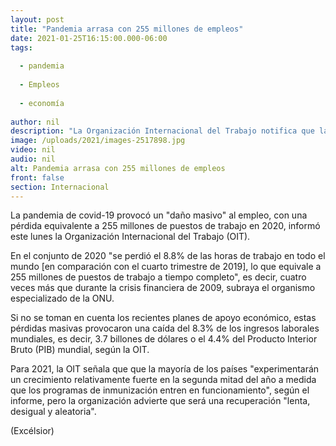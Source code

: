 ```yaml
---
layout: post
title: "Pandemia arrasa con 255 millones de empleos"
date: 2021-01-25T16:15:00.000-06:00
tags:
  
  - pandemia
  
  - Empleos
  
  - economía
  
author: nil
description: "La Organización Internacional del Trabajo notifica que la pandemia de covid-19 provocó un 'daño masivo' al empleo, con una pérdida equivalente a 255 millones de puestos de trabajo en 2020"
image: /uploads/2021/images-2517898.jpg
video: nil
audio: nil
alt: Pandemia arrasa con 255 millones de empleos
front: false
section: Internacional
---
```


La pandemia de covid-19 provocó un "daño masivo" al empleo, con una pérdida equivalente a 255 millones de puestos de trabajo en 2020, informó este lunes la Organización Internacional del Trabajo (OIT).

En el conjunto de 2020 "se perdió el 8.8% de las horas de trabajo en todo el mundo [en comparación con el cuarto trimestre de 2019], lo que equivale a 255 millones de puestos de trabajo a tiempo completo", es decir, cuatro veces más que durante la crisis financiera de 2009, subraya el organismo especializado de la ONU.

Si no se toman en cuenta los recientes planes de apoyo económico, estas pérdidas masivas provocaron una caída del 8.3% de los ingresos laborales mundiales, es decir, 3.7 billones de dólares o el 4.4% del Producto Interior Bruto (PIB) mundial, según la OIT.

Para 2021, la OIT señala que que la mayoría de los países "experimentarán un crecimiento relativamente fuerte en la segunda mitad del año a medida que los programas de inmunización entren en funcionamiento", según el informe, pero la organización advierte que será una recuperación "lenta, desigual y aleatoria".

(Excélsior)